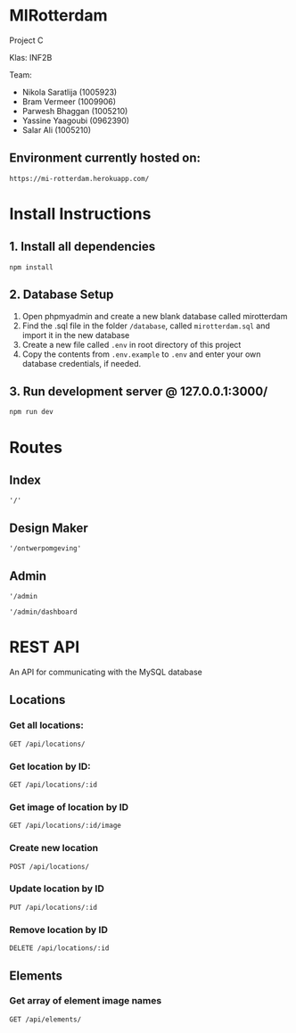 # MIRotterdam
Project C

Klas: INF2B

Team:
* Nikola Saratlija (1005923)
* Bram Vermeer (1009906)
* Parwesh Bhaggan (1005210)
* Yassine Yaagoubi (0962390)
* Salar Ali (1005210)

## Environment currently hosted on:
`https://mi-rotterdam.herokuapp.com/`

# Install Instructions

## 1. Install all dependencies
    npm install

## 2. Database Setup
1. Open phpmyadmin and create a new blank database called mirotterdam
2. Find the .sql file in the folder `/database`, called `mirotterdam.sql` and import it in the new database
3. Create a new file called `.env` in root directory of this project
4. Copy the contents from `.env.example` to `.env` and enter your own database credentials, if needed. 

## 3. Run development server @ 127.0.0.1:3000/
    npm run dev

# Routes

## Index
`'/'`

## Design Maker
`'/ontwerpomgeving'`

## Admin
`'/admin`

`'/admin/dashboard`

# REST API
An API for communicating with the MySQL database

## Locations

### Get all locations:

`GET /api/locations/`


### Get location by ID:

`GET /api/locations/:id`


### Get image of location by ID

`GET /api/locations/:id/image`


### Create new location

`POST /api/locations/`


### Update location by ID

`PUT /api/locations/:id`


### Remove location by ID

`DELETE /api/locations/:id`

## Elements

### Get array of element image names

`GET /api/elements/`

